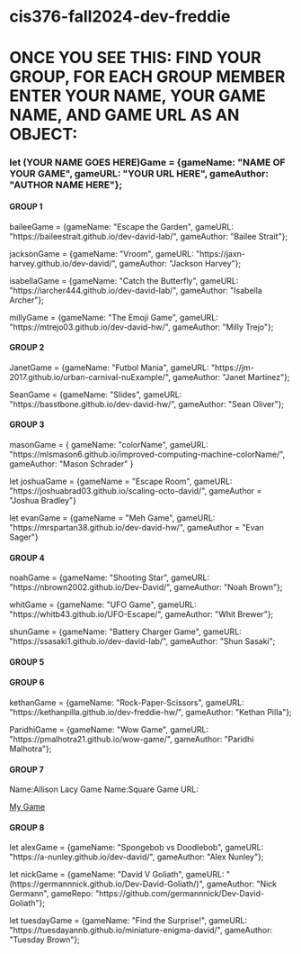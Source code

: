 # cis376-fall2024-dev-freddie


<h1> <strong> ONCE YOU SEE THIS: </strong>
FIND YOUR GROUP, <STRONG> FOR EACH GROUP MEMBER </STRONG> ENTER YOUR NAME, YOUR GAME NAME, AND GAME URL <strong> AS AN OBJECT: </strong> </h1>

<h3> let <strong>(YOUR NAME GOES HERE)</STRONG>Game = {gameName: "NAME OF YOUR GAME", gameURL: "YOUR URL HERE", gameAuthor: "AUTHOR NAME HERE"}; </h3>
<H4> GROUP 1 </H4>
<p> baileeGame = {gameName: "Escape the Garden", gameURL: "https://baileestrait.github.io/dev-david-lab/", gameAuthor: "Bailee Strait"}; </p>
<p> jacksonGame = {gameName: "Vroom", gameURL: "https://jaxn-harvey.github.io/dev-david/", gameAuthor: "Jackson Harvey"}; </p>
<p> isabellaGame = {gameName: "Catch the Butterfly", gameURL: "https://iarcher444.github.io/dev-david-lab/", gameAuthor: "Isabella Archer"}; </p> 
<p> millyGame = {gameName: "The Emoji Game", gameURL: "https://mtrejo03.github.io/dev-david-hw/", gameAuthor: "Milly Trejo"}; </p>

<H4> GROUP 2 </H4>
<p> JanetGame = {gameName: "Futbol Mania", gameURL: "https://jm-2017.github.io/urban-carnival-nuExample/", gameAuthor: "Janet Martinez"}; </p>

<p> SeanGame = {gameName: "Slides", gameURL: "https://basstbone.github.io/dev-david-hw/", gameAuthor: "Sean Oliver"};</p>

<H4> GROUP 3 </H4>
<p>  masonGame = {
     gameName: "colorName", 
     gameURL: "https://mlsmason6.github.io/improved-computing-machine-colorName/", 
     gameAuthor: "Mason Schrader"
}</p>
<p>let joshuaGame = {gameName = "Escape Room", gameURL: "https://joshuabrad03.github.io/scaling-octo-david/", gameAuthor = "Joshua Bradley"}</p>
<p>let evanGame = {gameName = "Meh Game", gameURL: "https://mrspartan38.github.io/dev-david-hw/", gameAuthor = "Evan Sager"}</p>

<H4> GROUP 4 </H4>
<pjodiGame = {gameName: "Circle Game", gameURL: "https://jomlli709.github.io/octo-goggles-david-hw/", gameAuthor: "Jodi Gambrell"};</p>
<p>noahGame = {gameName: "Shooting Star", gameURL: "https://nbrown2002.github.io/Dev-David/", gameAuthor: "Noah Brown"};</p>
<p>whitGame = {gameName: "UFO Game", gameURL: "https://whitb43.github.io/UFO-Escape/", gameAuthor: "Whit Brewer"};</p>
<p>shunGame = {gameName: "Battery Charger Game", gameURL: "https://ssasaki1.github.io/dev-david-lab/", gameAuthor: "Shun Sasaki";</p>

<H4> GROUP 5 </H4>


<H4> GROUP 6 </H4>
<p>kethanGame = {gameName: "Rock-Paper-Scissors", gameURL: "https://kethanpilla.github.io/dev-freddie-hw/", gameAuthor: "Kethan Pilla"};</p>
<p> ParidhiGame = {gameName: "Wow Game", gameURL: "https://pmalhotra21.github.io/wow-game/", gameAuthor: "Paridhi Malhotra"}; </p>

<H4> GROUP 7 </H4>
<p>Name:Allison Lacy Game Name:Square Game URL: </p>
<a href="https://allisonlacy.github.io/alligamerepo/">My Game</a>

<H4> GROUP 8 </H4>
<p>let alexGame = {gameName: "Spongebob vs Doodlebob", gameURL: "https://a-nunley.github.io/dev-david/", gameAuthor: "Alex Nunley"};</p>
<p> let nickGame = {gameName: "David V Goliath", gameURL: "(https://germannnick.github.io/Dev-David-Goliath/)", gameAuthor: "Nick Germann", gameRepo: "https://github.com/germannnick/Dev-David-Goliath"}; </p>
<p> let tuesdayGame = {gameName: "Find the Surprise!", gameURL: "https://tuesdayannb.github.io/miniature-enigma-david/", gameAuthor: "Tuesday Brown"}; </p>
